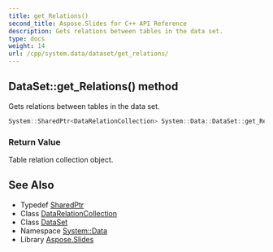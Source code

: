 ```yaml
---
title: get_Relations()
second_title: Aspose.Slides for C++ API Reference
description: Gets relations between tables in the data set.
type: docs
weight: 14
url: /cpp/system.data/dataset/get_relations/
---
```

## DataSet::get_Relations() method


Gets relations between tables in the data set.

```cpp
System::SharedPtr<DataRelationCollection> System::Data::DataSet::get_Relations()
```


### Return Value

Table relation collection object.

## See Also

* Typedef [SharedPtr](../../system/sharedptr/)
* Class [DataRelationCollection](../datarelationcollection/)
* Class [DataSet](./)
* Namespace [System::Data](../)
* Library [Aspose.Slides](../../)